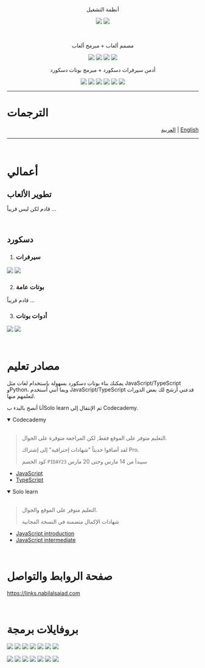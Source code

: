 <div align="center">

أنظمة التشغيل

![](https://img.shields.io/badge/windows-%230078D6.svg?&style=for-the-badge&logo=windows&logoColor=white)
![](https://img.shields.io/badge/Android-3DDC84?style=for-the-badge&logo=android&logoColor=white)

<br>

مصمم ألعاب + مبرمج ألعاب

![](https://img.shields.io/badge/Unity-FFFFFF?logo=unity&logoColor=100000)
![](https://img.shields.io/badge/C%23-purple?logo=csharp&logoColor=white)
![](https://img.shields.io/badge/Visual%20studio-5C2D91?logo=visual%20studio&logoColor=white)
![](https://img.shields.io/badge/Plastic%20SCM-orange?logo=plastic%20scm&logoColor=white)

أدمن سيرفرات دسكورد + مبرمج بوتات دسكورد

![](https://img.shields.io/badge/Node.js-339933?logo=nodedotjs&logoColor=white)
![](https://img.shields.io/badge/JavaScript-323330?logo=javascript&logoColor=F7DF1E)
![](https://img.shields.io/badge/TypeScript-007ACC?logo=typescript&logoColor=white)
![](https://img.shields.io/badge/VSCode-0078D4?logo=visual%20studio%20code&logoColor=white)
![](https://img.shields.io/badge/npm-CB3837?logo=npm&logoColor=white)
![](https://img.shields.io/badge/GitHub-100000?logo=github&logoColor=white)

</div>

---

# الترجمات

<div align="right">

[العربية](README.md) | [English](README.en.md)

</div>

---

<br>

# أعمالي

## تطوير الألعاب

قادم لكن ليس قريباً ...

<br>

## دسكورد

1. ### سيرفرات

[![](https://dcbadge.vercel.app/api/server/saudign?style=flat)](https://discord.gg/saudign)
[![](https://dcbadge.vercel.app/api/server/sPfG5RR6A4?style=flat)](https://discord.gg/sPfG5RR6A4)

<!-- [![](https://dcbadge.vercel.app/api/server/Jfd6GbqMhw?style=flat)](https://discord.gg/Jfd6GbqMhw) -->

2. ### بوتات عامة

قادم قريباً ...

3. ### أدوات بوتات

[![](https://img.shields.io/badge/halfbot-white?logo=npm)](https://www.npmjs.com/package/halfbot)
[![](<https://img.shields.io/badge/paths%20manager_(name_will_change)-white?logo=npm>)](https://www.npmjs.com/package/paths-manager)

<br>

# مصادر تعليم

يمكنك بناء بوتات دسكورد بسهولة بإستخدام لغات مثل JavaScript/TypeScript وPython، وبما أنني أستخدم JavaScript/TypeScript فدعني أرشح لك بعض الدورات لتعلمهم منها.

أنا أنصح بالبدء بSolo learn ثم الإنتقال إلى Codecademy.

<details open="open">
<summary>Codecademy</summary>

<br>

> التعليم متوفر على الموقع فقط, لكن المراجعة متوفرة على الجوال.
>
> لقد أضافوا حديثاً "شهادات إحترافية" إلى إشتراك Pro.
>
> كود الخصم `PIDAY23` سيبدأ من 14 مارس وحتى 20 مارس

-   <a href="https://www.pntra.com/t/2-468117-294213-213588" target="_blank" rel="sponsored">JavaScript</a>
-   <a href="https://www.pntra.com/t/2-468138-294213-213588" target="_blank" rel="sponsored">TypeScript</a>

</details>

<details open="open">
<summary>Solo learn</summary>

<br>

> التعليم متوفر على الموقع والجوال.
>
> شهادات الإكمال متضمنة في النسخة المجانية

-   <a href="https://www.sololearn.com/learn/courses/javascript-introduction" target="_blank">JavaScript introduction</a>
-   <a href="https://www.sololearn.com/learn/courses/javascript-intermediate" target="_blank">JavaScript intermediate</a>

</details>

<br>

# صفحة الروابط والتواصل

https://links.nabilalsaiad.com

<br>

# بروفايلات برمجة

[![](https://img.shields.io/badge/npm-black?logo=npm&logoColor=white)](https://www.npmjs.com/~nabil_alsaiad)
[![](https://img.shields.io/badge/Solo%20learn-black?logo=sololearn&logoColor=white)](https://www.sololearn.com/profile/17032869)
[![](https://img.shields.io/badge/Free%20code%20camp-black?logo=freecodecamp&logoColor=white)](https://www.freecodecamp.org/Nabil_Alsaiad)
[![](https://img.shields.io/badge/Codecademy-black?logo=codecademy&logoColor=white)](https://www.codecademy.com/profiles/Nabil_Alsaiad)
[![](https://img.shields.io/badge/Exercism-black?logo=exercism&logoColor=white)](https://exercism.org/profiles/Nabil-Alsaiad)
[![](https://img.shields.io/badge/Hacker%20rank-black?logo=hackerrank&logoColor=white)](https://www.hackerrank.com/Nabil_Alsaiad)
[![](https://img.shields.io/badge/Codingame-black?logo=codingame&logoColor=white)](https://www.codingame.com/profile/c76e910d186faa93e6d05766fe135ba36322535)

[![](https://img.shields.io/badge/npm-white?logo=npm&logoColor=black)](https://www.npmjs.com/~nabil_alsaiad)
[![](https://img.shields.io/badge/Solo%20learn-white?logo=sololearn&logoColor=black)](https://www.sololearn.com/profile/17032869)
[![](https://img.shields.io/badge/Free%20code%20camp-white?logo=freecodecamp&logoColor=black)](https://www.freecodecamp.org/Nabil_Alsaiad)
[![](https://img.shields.io/badge/Codecademy-white?logo=codecademy&logoColor=black)](https://www.codecademy.com/profiles/Nabil_Alsaiad)
[![](https://img.shields.io/badge/Exercism-white?logo=exercism&logoColor=black)](https://exercism.org/profiles/Nabil-Alsaiad)
[![](https://img.shields.io/badge/Hacker%20rank-white?logo=hackerrank&logoColor=black)](https://www.hackerrank.com/Nabil_Alsaiad)
[![](https://img.shields.io/badge/Codingame-white?logo=codingame&logoColor=black)](https://www.codingame.com/profile/c76e910d186faa93e6d05766fe135ba36322535)

